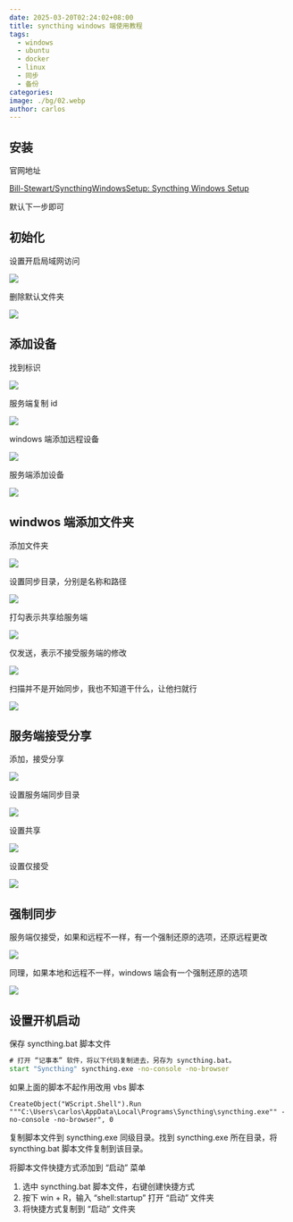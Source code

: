 ```yaml
---
date: 2025-03-20T02:24:02+08:00
title: syncthing windows 端使用教程
tags:
  - windows
  - ubuntu
  - docker
  - linux
  - 同步
  - 备份
categories: 
image: ./bg/02.webp
author: carlos
---
```


## 安装

官网地址

[Bill-Stewart/SyncthingWindowsSetup: Syncthing Windows Setup](https://github.com/Bill-Stewart/SyncthingWindowsSetup)

默认下一步即可

## 初始化

设置开启局域网访问

![](../00-assets/Pasted%20image%2020250320020412.png)

删除默认文件夹

![](../00-assets/Pasted%20image%2020250320020526.png)

## 添加设备

找到标识

![](../00-assets/Pasted%20image%2020250320020657.png)

服务端复制 id

![](../00-assets/Pasted%20image%2020250320020735.png)

windows 端添加远程设备

![](../00-assets/Pasted%20image%2020250320020748.png)

服务端添加设备

![](../00-assets/Pasted%20image%2020250320020911.png)

## windwos 端添加文件夹

添加文件夹

![](../00-assets/Pasted%20image%2020250320022340.png)

设置同步目录，分别是名称和路径

![](../00-assets/Pasted%20image%2020250320021157.png)

打勾表示共享给服务端

![](../00-assets/Pasted%20image%2020250320021244.png)

仅发送，表示不接受服务端的修改

![](../00-assets/Pasted%20image%2020250320021345.png)

扫描并不是开始同步，我也不知道干什么，让他扫就行

![](../00-assets/Pasted%20image%2020250320021509.png)

## 服务端接受分享

添加，接受分享

![](../00-assets/Pasted%20image%2020250320021655.png)

设置服务端同步目录

![](../00-assets/Pasted%20image%2020250320022020.png)

设置共享

![](../00-assets/Pasted%20image%2020250320022047.png)

设置仅接受

![](../00-assets/Pasted%20image%2020250320022128.png)

## 强制同步

服务端仅接受，如果和远程不一样，有一个强制还原的选项，还原远程更改

![](../00-assets/Pasted%20image%2020250320033040.png)

同理，如果本地和远程不一样，windows 端会有一个强制还原的选项

![](../00-assets/Pasted%20image%2020250320033223.png)

##  设置开机启动

保存 syncthing.bat 脚本文件

```cmd
# 打开 “记事本” 软件，将以下代码复制进去，另存为 syncthing.bat。
start "Syncthing" syncthing.exe -no-console -no-browser
```

如果上面的脚本不起作用改用 vbs 脚本

```vbs
CreateObject("WScript.Shell").Run """C:\Users\carlos\AppData\Local\Programs\Syncthing\syncthing.exe"" -no-console -no-browser", 0
```

复制脚本文件到 syncthing.exe 同级目录。找到 syncthing.exe 所在目录，将 syncthing.bat 脚本文件复制到该目录。

将脚本文件快捷方式添加到 “启动” 菜单

1. 选中 syncthing.bat 脚本文件，右键创建快捷方式
2. 按下 win + R，输入 “shell:startup” 打开 “启动” 文件夹
3. 将快捷方式复制到 “启动” 文件夹



